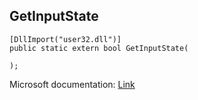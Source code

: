 ## GetInputState

```
[DllImport("user32.dll")]
public static extern bool GetInputState(
   
);
```

Microsoft documentation: [Link](https://docs.microsoft.com/en-us/windows/win32/api/winuser/nf-winuser-getinputstate)
